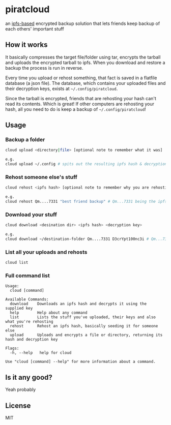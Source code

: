# piratcloud
an [ipfs-based](https://ipfs.io/) encrypted backup solution that lets friends keep backup of each others' important stuff



## How it works
It basically compresses the target file/folder using tar, encrypts the tarball and uploads the encrypted tarball to ipfs. When you download and restore a backup the process is run in reverse.

Every time you upload or rehost something, that fact is saved in a flatfile database (a json file). The database, which contains your uploaded files and their decryption keys, exists at `~/.config/piratcloud`.

Since the tarball is encrypted, friends that are rehosting your hash can't read its contents. Which is great!
If other computers are rehosting your hash, all you need to do is keep a backup of `~/.config/piratcloud`!

## Usage 

### Backup a folder
```sh
cloud upload <directory|file> [optional note to remember what it was]

e.g.
cloud upload ~/.config # spits out the resulting ipfs hash & decryption key
```



### Rehost someone else's stuff
```sh
cloud rehost <ipfs hash> [optional note to remember why you are rehosting this]

e.g.
cloud rehost Qm....7331 "best friend backup" # Qm...7331 being the ipfs hash they give you
```



### Download your stuff
```sh
cloud download <desination dir> <ipfs hash> <decryption key>

e.g.
cloud download ~/destination-folder Qm....7331 D3crYpt100nc3i # Qm...7331 being the ipfs hash they give you
``` 



### List all your uploads and rehosts
```sh
cloud list
```


### Full command list
```
Usage:
  cloud [command]

Available Commands:
  download    Downloads an ipfs hash and decrypts it using the supplied key
  help        Help about any command
  list        Lists the stuff you've uploaded, their keys and also what you're rehosting
  rehost      Rehost an ipfs hash, basically seeding it for someone else
  upload      Uploads and encrypts a file or directory, returning its hash and decryption key

Flags:
  -h, --help   help for cloud

Use "cloud [command] --help" for more information about a command.
```

## Is it any good?
Yeah probably

## License
MIT
